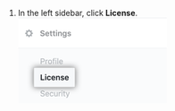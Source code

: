1. In the left sidebar, click **License**. ![License tab in the enterprise server settings sidebar](/assets/images/enterprise/business-accounts/license-tab.png)
